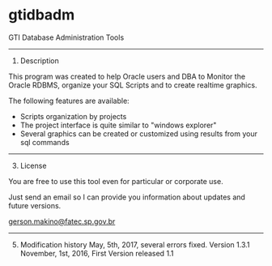 # gtidbadm
GTI Database Administration Tools

-------------------------------------------------------------------------------
1. Description

This program was created to help Oracle users and DBA to Monitor the Oracle RDBMS,
organize your SQL Scripts and to create realtime graphics.

The following features are available:
- Scripts organization by projects
- The project interface is quite similar to "windows explorer" 
- Several graphics can be created or customized using results from your sql commands


-------------------------------------------------------------------------------
3. License

You are free to use this tool even for particular or corporate use.

Just send an email so I can provide you information about updates and future versions.

gerson.makino@fatec.sp.gov.br


-------------------------------------------------------------------------------
5. Modification history
May, 5th, 2017, several errors fixed. Version 1.3.1
November, 1st, 2016, First Version released 1.1

 


